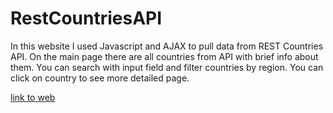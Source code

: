# RestCountriesAPI

In this website I used Javascript and AJAX to pull data from REST Countries API. On the main page there are all countries from API with brief info about them. You can search with input field and filter countries by region. You can click on country to see more detailed page.

[link to web](https://xoxkoo.github.io/RestCountriesAPI/)

![]()
